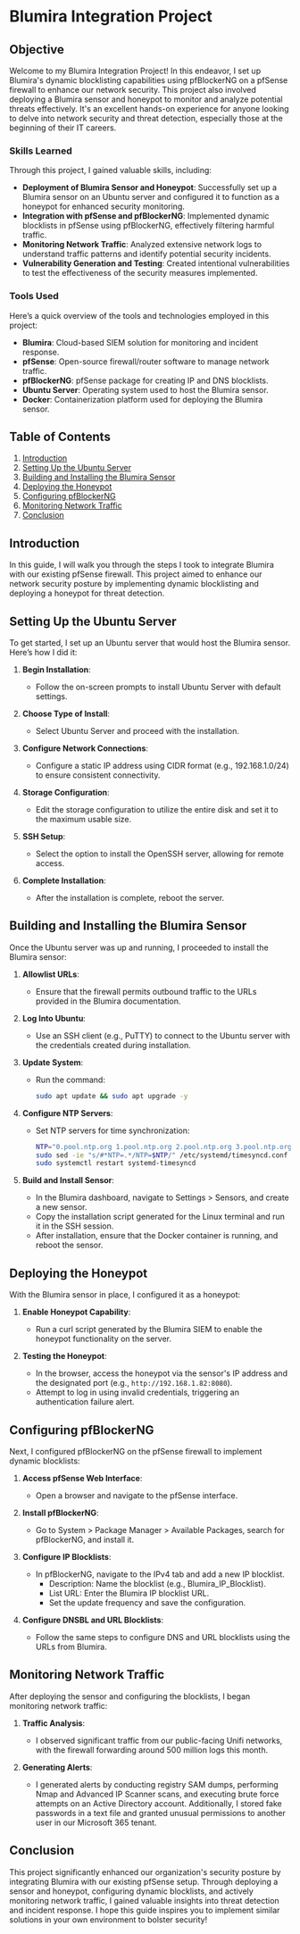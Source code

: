 # Blumira Integration Project

## Objective

Welcome to my Blumira Integration Project! In this endeavor, I set up Blumira's dynamic blocklisting capabilities using pfBlockerNG on a pfSense firewall to enhance our network security. This project also involved deploying a Blumira sensor and honeypot to monitor and analyze potential threats effectively. It's an excellent hands-on experience for anyone looking to delve into network security and threat detection, especially those at the beginning of their IT careers.

### Skills Learned

Through this project, I gained valuable skills, including:

- **Deployment of Blumira Sensor and Honeypot**: Successfully set up a Blumira sensor on an Ubuntu server and configured it to function as a honeypot for enhanced security monitoring.
- **Integration with pfSense and pfBlockerNG**: Implemented dynamic blocklists in pfSense using pfBlockerNG, effectively filtering harmful traffic.
- **Monitoring Network Traffic**: Analyzed extensive network logs to understand traffic patterns and identify potential security incidents.
- **Vulnerability Generation and Testing**: Created intentional vulnerabilities to test the effectiveness of the security measures implemented.

### Tools Used

Here’s a quick overview of the tools and technologies employed in this project:

- **Blumira**: Cloud-based SIEM solution for monitoring and incident response.
- **pfSense**: Open-source firewall/router software to manage network traffic.
- **pfBlockerNG**: pfSense package for creating IP and DNS blocklists.
- **Ubuntu Server**: Operating system used to host the Blumira sensor.
- **Docker**: Containerization platform used for deploying the Blumira sensor.

## Table of Contents

1. [Introduction](#introduction)
2. [Setting Up the Ubuntu Server](#setting-up-the-ubuntu-server)
3. [Building and Installing the Blumira Sensor](#building-and-installing-the-blumira-sensor)
4. [Deploying the Honeypot](#deploying-the-honeypot)
5. [Configuring pfBlockerNG](#configuring-pfblockerng)
6. [Monitoring Network Traffic](#monitoring-network-traffic)
7. [Conclusion](#conclusion)

## Introduction

In this guide, I will walk you through the steps I took to integrate Blumira with our existing pfSense firewall. This project aimed to enhance our network security posture by implementing dynamic blocklisting and deploying a honeypot for threat detection.

## Setting Up the Ubuntu Server

To get started, I set up an Ubuntu server that would host the Blumira sensor. Here’s how I did it:

1. **Begin Installation**:
   - Follow the on-screen prompts to install Ubuntu Server with default settings.

2. **Choose Type of Install**:
   - Select Ubuntu Server and proceed with the installation.

3. **Configure Network Connections**:
   - Configure a static IP address using CIDR format (e.g., 192.168.1.0/24) to ensure consistent connectivity.

4. **Storage Configuration**:
   - Edit the storage configuration to utilize the entire disk and set it to the maximum usable size.

5. **SSH Setup**:
   - Select the option to install the OpenSSH server, allowing for remote access.

6. **Complete Installation**:
   - After the installation is complete, reboot the server.

## Building and Installing the Blumira Sensor

Once the Ubuntu server was up and running, I proceeded to install the Blumira sensor:

1. **Allowlist URLs**:
   - Ensure that the firewall permits outbound traffic to the URLs provided in the Blumira documentation.

2. **Log Into Ubuntu**:
   - Use an SSH client (e.g., PuTTY) to connect to the Ubuntu server with the credentials created during installation.

3. **Update System**:
   - Run the command: 
     ```bash
     sudo apt update && sudo apt upgrade -y
     ```

4. **Configure NTP Servers**:
   - Set NTP servers for time synchronization:
     ```bash
     NTP="0.pool.ntp.org 1.pool.ntp.org 2.pool.ntp.org 3.pool.ntp.org"
     sudo sed -ie "s/#*NTP=.*/NTP=$NTP/" /etc/systemd/timesyncd.conf
     sudo systemctl restart systemd-timesyncd
     ```

5. **Build and Install Sensor**:
   - In the Blumira dashboard, navigate to Settings > Sensors, and create a new sensor.
   - Copy the installation script generated for the Linux terminal and run it in the SSH session.
   - After installation, ensure that the Docker container is running, and reboot the sensor.

## Deploying the Honeypot

With the Blumira sensor in place, I configured it as a honeypot:

1. **Enable Honeypot Capability**:
   - Run a curl script generated by the Blumira SIEM to enable the honeypot functionality on the server.

2. **Testing the Honeypot**:
   - In the browser, access the honeypot via the sensor's IP address and the designated port (e.g., `http://192.168.1.82:8080`).
   - Attempt to log in using invalid credentials, triggering an authentication failure alert.

## Configuring pfBlockerNG

Next, I configured pfBlockerNG on the pfSense firewall to implement dynamic blocklists:

1. **Access pfSense Web Interface**:
   - Open a browser and navigate to the pfSense interface.

2. **Install pfBlockerNG**:
   - Go to System > Package Manager > Available Packages, search for pfBlockerNG, and install it.

3. **Configure IP Blocklists**:
   - In pfBlockerNG, navigate to the IPv4 tab and add a new IP blocklist.
     - Description: Name the blocklist (e.g., Blumira_IP_Blocklist).
     - List URL: Enter the Blumira IP blocklist URL.
     - Set the update frequency and save the configuration.

4. **Configure DNSBL and URL Blocklists**:
   - Follow the same steps to configure DNS and URL blocklists using the URLs from Blumira.

## Monitoring Network Traffic

After deploying the sensor and configuring the blocklists, I began monitoring network traffic:

1. **Traffic Analysis**:
   - I observed significant traffic from our public-facing Unifi networks, with the firewall forwarding around 500 million logs this month.

2. **Generating Alerts**:
   - I generated alerts by conducting registry SAM dumps, performing Nmap and Advanced IP Scanner scans, and executing brute force attempts on an Active Directory account. Additionally, I stored fake passwords in a text file and granted unusual permissions to another user in our Microsoft 365 tenant.

## Conclusion

This project significantly enhanced our organization's security posture by integrating Blumira with our existing pfSense setup. Through deploying a sensor and honeypot, configuring dynamic blocklists, and actively monitoring network traffic, I gained valuable insights into threat detection and incident response. I hope this guide inspires you to implement similar solutions in your own environment to bolster security!
